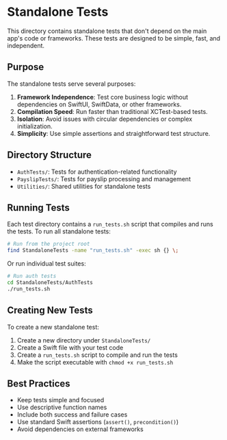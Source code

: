 # Standalone Tests

This directory contains standalone tests that don't depend on the main app's code or frameworks. These tests are designed to be simple, fast, and independent.

## Purpose

The standalone tests serve several purposes:

1. **Framework Independence**: Test core business logic without dependencies on SwiftUI, SwiftData, or other frameworks.
2. **Compilation Speed**: Run faster than traditional XCTest-based tests.
3. **Isolation**: Avoid issues with circular dependencies or complex initialization.
4. **Simplicity**: Use simple assertions and straightforward test structure.

## Directory Structure

- `AuthTests/`: Tests for authentication-related functionality
- `PayslipTests/`: Tests for payslip processing and management
- `Utilities/`: Shared utilities for standalone tests

## Running Tests

Each test directory contains a `run_tests.sh` script that compiles and runs the tests. To run all standalone tests:

```bash
# Run from the project root
find StandaloneTests -name "run_tests.sh" -exec sh {} \;
```

Or run individual test suites:

```bash
# Run auth tests
cd StandaloneTests/AuthTests
./run_tests.sh
```

## Creating New Tests

To create a new standalone test:

1. Create a new directory under `StandaloneTests/`
2. Create a Swift file with your test code
3. Create a `run_tests.sh` script to compile and run the tests
4. Make the script executable with `chmod +x run_tests.sh`

## Best Practices

- Keep tests simple and focused
- Use descriptive function names
- Include both success and failure cases
- Use standard Swift assertions (`assert()`, `precondition()`)
- Avoid dependencies on external frameworks 